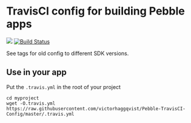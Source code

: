 # TravisCI config for building Pebble apps
![](https://img.shields.io/badge/building-SDK3.0--beta12-green.svg)
[![Build Status](https://travis-ci.org/victorhaggqvist/Pebble-TravisCI-Config.svg?branch=master)](https://travis-ci.org/victorhaggqvist/Pebble-TravisCI-Config)

See tags for old config to different SDK versions.

## Use in your app
Put the `.travis.yml` in the root of your project

    cd myproject
    wget -O.travis.yml https://raw.githubusercontent.com/victorhaggqvist/Pebble-TravisCI-Config/master/.travis.yml
